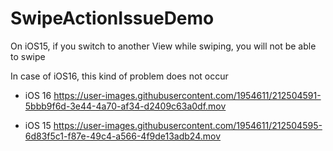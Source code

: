# SwipeActionIssueDemo

On iOS15, if you switch to another View while swiping, you will not be able to swipe

In case of iOS16, this kind of problem does not occur


- iOS 16
https://user-images.githubusercontent.com/1954611/212504591-5bbb9f6d-3e44-4a70-af34-d2409c63a0df.mov


- iOS 15
https://user-images.githubusercontent.com/1954611/212504595-6d83f5c1-f87e-49c4-a566-4f9de13adb24.mov

